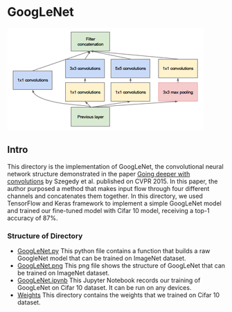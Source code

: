 # GoogLeNet

![paper.png](paper.png)

## Intro

This directory is the implementation of GoogLeNet, the convolutional neural network structure demonstrated in the
paper [Going deeper with convolutions](https://arxiv.org/pdf/1409.4842.pdf) by Szegedy et al. published on CVPR 2015. In
this paper, the author purposed a method that makes input flow through four different channels and concatenates them
together. In this directory, we used TensorFlow and Keras framework to implement a simple GoogLeNet model and trained
our fine-tuned model with Cifar 10 model, receiving a top-1 accuracy of 87%.

### Structure of Directory

- [GoogLeNet.py](GoogLeNet.py)
  This python file contains a function that builds a raw GoogleNet model that can be trained on ImageNet dataset.
- [GoogLeNet.png](GoogLeNet.png)
  This png file shows the structure of GoogLeNet that can be trained on ImageNet dataset.
- [GoogLeNet.ipynb](GoogLeNet.ipynb)
  This Jupyter Notebook records our training of GoogLeNet on Cifar 10 dataset. It can be run on any devices.
- [Weights](weights)
  This directory contains the weights that we trained on Cifar 10 dataset.